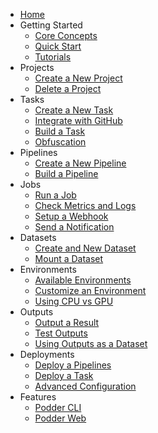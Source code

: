 - [Home](/)
- Getting Started
  - [Core Concepts](getting-started/01-core-concepts.md)
  - [Quick Start](getting-started/02-quick-start.md)
  - [Tutorials](getting-started/03-tutorials.md)
- Projects
  - [Create a New Project](projects/01-create-a-new-project.md)
  - [Delete a Project](projects/02-delete-a-project.md)
- Tasks
  - [Create a New Task](tasks/01-create-a-new-task.md)
  - [Integrate with GitHub](tasks/02-integrate-with-github.md)
  - [Build a Task](tasks/03-build-a-task.md)
  - [Obfuscation](tasks/04-obfuscation.md)
- Pipelines
  - [Create a New Pipeline](pipelines/01-create-a-new-pipeline.md)
  - [Build a Pipeline](pipelines/02-build-a-pipeline.md)
- Jobs
  - [Run a Job](jobs/01-run-a-job.md)
  - [Check Metrics and Logs](jobs/02-check-metrics-and-logs.md)
  - [Setup a Webhook](jobs/03-setup-a-webhook.md)
  - [Send a Notification](jobs/04-send-a-notification.md)
- Datasets
  - [Create and New Dataset](datasets/01-create-a-new-dataset.md)
  - [Mount a Dataset](datasets/02-mount-a-dataset.md)
- Environments
  - [Available Environments](environments/01-available-environments.md)
  - [Customize an Environment](environments/02-customize-an-environment.md)
  - [Using CPU vs GPU](environments/03-using-cpu-vs-gpu.md)
- Outputs
  - [Output a Result](outputs/01-output-a-result.md)
  - [Test Outputs](outputs/02-test-outputs.md)
  - [Using Outputs as a Dataset](outputs/03-using-outputs-as-a-dataset.md)
- Deployments
  - [Deploy a Pipelines](deployments/01-deploy-a-pipeline.md)
  - [Deploy a Task](deployments/02-deploy-a-task.md)
  - [Advanced Configuration](deployments/03-advanced-configuration.md)
- Features
  - [Podder CLI](features/01-podder-cli.md)
  - [Podder Web](features/02-podder-web.md)